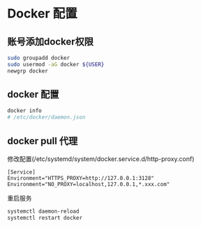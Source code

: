 # Docker 配置

## 账号添加docker权限
```bash
sudo groupadd docker
sudo usermod -aG docker ${USER}
newgrp docker
```

## docker 配置
```bash
docker info
# /etc/docker/daemon.json
```

## docker pull 代理
修改配置(/etc/systemd/system/docker.service.d/http-proxy.conf)
```text
[Service]
Environment="HTTPS_PROXY=http://127.0.0.1:3128"
Environment="NO_PROXY=localhost,127.0.0.1,*.xxx.com"
```
重启服务
```bash
systemctl daemon-reload
systemctl restart docker
```